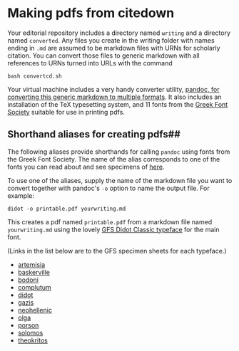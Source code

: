# Making pdfs from citedown

Your editorial repository includes a directory named `writing` and a directory named `converted`. Any files you create in the writing folder with names ending in `.md` are assumed to be markdown files with URNs for scholarly citation. You can convert those files to generic markdown with all references to URNs turned into URLs with the command

    bash convertcd.sh

Your virtual machine includes a very handy converter utility, [pandoc, for converting this generic markdown to multiple formats](http://johnmacfarlane.net/pandoc/).  It also includes an installation of the TeX typesetting system, and 11 fonts from the [Greek Font Society](http://www.greekfontsociety.gr/pages/en_about.html) suitable for use in printing pdfs.



## Shorthand aliases for creating pdfs##

The following aliases provide shorthands for calling `pandoc` using  fonts from the Greek Font Society.  The name of the alias corresponds to one of the fonts you can read about and see specimens of [here](http://www.greekfontsociety.gr/pages/en_typefaces1.html).  

To use one of the aliases, supply the name of the markdown file you want to convert together with pandoc's `-o` option to name the output file.  For example:

    didot -o printable.pdf yourwriting.md

This creates a pdf named `printable.pdf` from a markdown file named `yourwriting.md` using the lovely [GFS Didot Classic typeface](http://www.greekfontsociety.gr/images/Didot%20Specimen.pdf) for the main font.

(Links in the list below are to the GFS specimen sheets for each typeface.)

- [artemisia](http://www.greekfontsociety.gr/images/ArtemisiaSpecimen.pdf)
- [baskerville](http://www.greekfontsociety.gr/images/BaskervilleSpecimen.pdf)
- [bodoni](http://www.greekfontsociety.gr/images/BodoniSpecimen.pdf)
- [complutum](http://www.greekfontsociety.gr/images/ComplutumSpecimen.pdf)
- [didot](http://www.greekfontsociety.gr/images/Didot%20Specimen.pdf)
- [gazis](http://www.greekfontsociety.gr/images/GazisSpecimen.pdf)
- [neohellenic](http://www.greekfontsociety.gr/images/NeoHellenic%20Specimen.pdf)
- [olga](http://www.greekfontsociety.gr/images/OlgaSpecimen.pdf)
- [porson](http://www.greekfontsociety.gr/images/PorsonSpecimen.pdf)
- [solomos](http://www.greekfontsociety.gr/images/SolomosSpecimen.pdf)
- [theokritos](http://www.greekfontsociety.gr/images/TheokritosSpecimen.pdf)